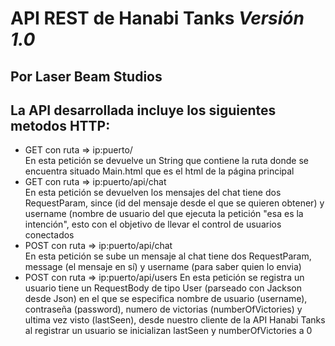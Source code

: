 # **API REST de Hanabi Tanks** *Versión 1.0*
## Por Laser Beam Studios

## La API desarrollada incluye los siguientes metodos HTTP:

- GET con ruta => ip:puerto/   
En esta petición se devuelve un String que contiene la ruta donde se encuentra situado Main.html que es el html de la página principal   
- GET con ruta => ip:puerto/api/chat   
En esta petición se devuelven los mensajes del chat tiene dos RequestParam, since (id del mensaje desde el que se quieren obtener) y username (nombre de usuario del que ejecuta la petición "esa es la intención", esto con el objetivo de llevar el control de usuarios conectados   
- POST con ruta => ip:puerto/api/chat   
En esta petición se sube un mensaje al chat tiene dos RequestParam, message (el mensaje en sí) y username (para saber quien lo envia)   
- POST con ruta => ip:puerto/api/users
En esta petición se registra un usuario tiene un RequestBody de tipo User (parseado con Jackson desde Json) en el que se especifica nombre de usuario (username), contraseña (password), numero de victorias (numberOfVictories) y ultima vez visto (lastSeen), desde nuestro cliente de la API Hanabi Tanks al registrar un usuario se inicializan lastSeen y numberOfVictories a 0   
